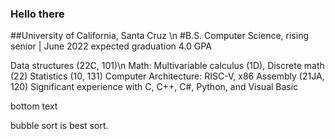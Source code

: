### Hello there
##University of California, Santa Cruz \n
#B.S. Computer Science, rising senior					|	       June 2022 expected graduation
4.0 GPA

Data structures (22C, 101)\n
Math: Multivariable calculus (1D), Discrete math (22)
Statistics (10, 131)
Computer Architecture: RISC-V, x86 Assembly (21JA, 120)
Significant experience with C, C++, C#, Python, and Visual Basic




bottom text

bubble sort is best sort.

